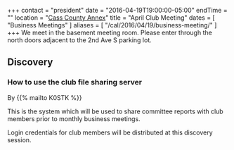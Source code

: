 +++
contact = "president"
date = "2016-04-19T19:00:00-05:00"
endTime = ""
location = "[Cass County Annex](/places/cass-county-annex/)"
title = "April Club Meeting"
dates = [ "Business Meetings" ]
aliases = [ "/cal/2016/04/19/business-meeting/" ]
+++
We meet in the basement meeting room. Please enter through the north
doors adjacent to the 2nd Ave S parking lot.
## Discovery

### How to use the club file sharing server
By {{% mailto K0STK %}}

This is the system which will be used to share committee reports with
club members prior to monthly business meetings.

Login credentials for club members will be distributed at this discovery
session. 
